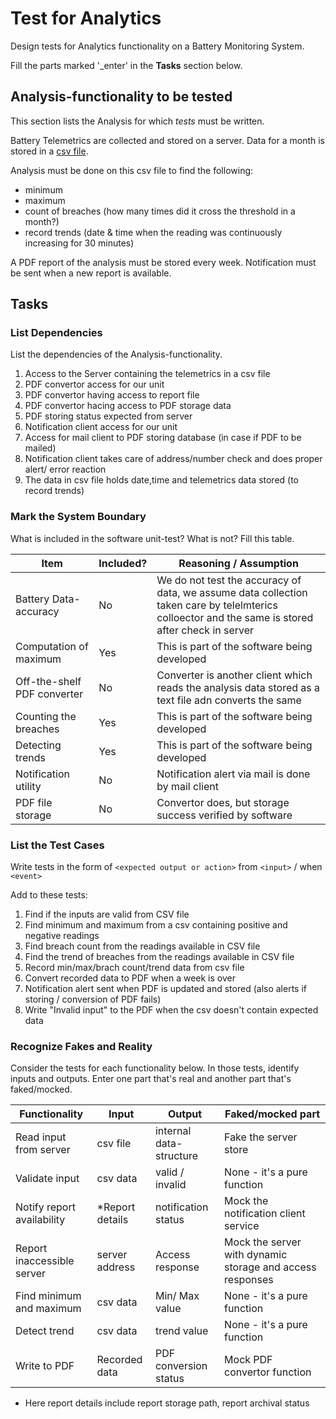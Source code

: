 # Test for Analytics

Design tests for Analytics functionality on a Battery Monitoring System.

Fill the parts marked '_enter' in the **Tasks** section below.

## Analysis-functionality to be tested

This section lists the Analysis for which _tests_ must be written.

Battery Telemetrics are collected and stored on a server.
Data for a month is stored in a [csv file](https://en.wikipedia.org/wiki/Comma-separated_values).

Analysis must be done on this csv file to find the following:
- minimum
- maximum
- count of breaches (how many times did it cross the threshold in a month?)
- record trends (date & time when the reading was continuously increasing for 30 minutes)

A PDF report of the analysis must be stored every week.
Notification must be sent when a new report is available.

## Tasks

### List Dependencies

List the dependencies of the Analysis-functionality.

1. Access to the Server containing the telemetrics in a csv file 
2. PDF convertor access for our unit
3. PDF convertor having access to report file 
4. PDF convertor hacing access to PDF storage data
5. PDF storing status expected from server
6. Notification client access for our unit
7. Access for mail client to PDF storing database (in case if PDF to be mailed)
8. Notification client takes care of address/number check and does proper alert/ error reaction
9. The data in csv file holds date,time and telemetrics data stored (to record trends)

### Mark the System Boundary

What is included in the software unit-test? What is not? Fill this table.

| Item                      | Included?     | Reasoning / Assumption
|---------------------------|---------------|----------------------------------
Battery Data-accuracy       | No            | We do not test the accuracy of data, we assume data collection taken care by telelmterics colloector and the same is stored after check in server
Computation of maximum      | Yes           | This is part of the software being developed
Off-the-shelf PDF converter | No 			| Converter is another client which reads the analysis data stored as a text file adn converts the same
Counting the breaches       | Yes 			| This is part of the software being developed
Detecting trends            | Yes           | This is part of the software being developed
Notification utility        | No			| Notification alert via mail is done by mail client
PDF file storage            | No            | Convertor does, but storage success verified by software

### List the Test Cases

Write tests in the form of `<expected output or action>` from `<input>` / when `<event>`

Add to these tests:

1. Find if the inputs are valid from CSV file 
2. Find minimum and maximum from a csv containing positive and negative readings
3. Find breach count from the readings available in CSV file
4. Find the trend of breaches from the readings available in CSV file
5. Record min/max/brach count/trend data from csv file
6. Convert recorded data to PDF when a week is over
6. Notification alert sent when PDF is updated and stored (also alerts if storing / conversion of PDF fails)
7. Write "Invalid input" to the PDF when the csv doesn't contain expected data


### Recognize Fakes and Reality

Consider the tests for each functionality below.
In those tests, identify inputs and outputs.
Enter one part that's real and another part that's faked/mocked.

| Functionality            | Input         | Output                      | Faked/mocked part
|--------------------------|---------------|-----------------------------|---
Read input from server     | csv file      | internal data-structure     | Fake the server store
Validate input             | csv data      | valid / invalid             | None - it's a pure function
Notify report availability |*Report details| notification status         | Mock the notification client service
Report inaccessible server | server address| Access response             | Mock the server with dynamic storage and access responses
Find minimum and maximum   | csv data      | Min/ Max value              | None - it's a pure function
Detect trend               | csv data      | trend value                 | None - it's a pure function
Write to PDF               | Recorded data | PDF conversion status       | Mock PDF convertor function


* Here report details include report storage path, report archival status